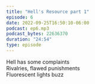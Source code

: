 ```yaml
---
title: "Hell's Resource part 1"
episode: 6
date: 2022-09-25T16:50:10-06:00
podcast: ep6.mp3
podcast_bytes: 22636370
duration: "24:54"
type: episode
---
```


Hell has some complaints<br>
Rivalries, flawed punishments<br>
Fluorescent lights buzz
